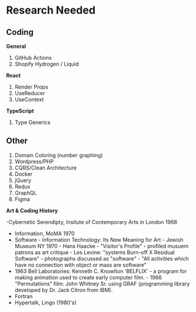 # Research Needed

## Coding

**General**

1. GitHub Actions
2. Shopify Hydrogen / Liquid

**React**

1. Render Props
2. UseReducer
3. UseContext


**TypeScript**

1. Type Generics

## Other

1. Domain Coloring (number graphing)
2. Wordpress/PHP
3. CQRS/Clean Architecture
4. Docker
5. jQuery
6. Redux
7. GraphQL
8. Figma

**Art & Coding History**


-Cybernetic Serendipty, Insitute of Contemporary Arts in London 1968
- Information, MoMA 1970
- Software -  Information Technology: Its New Meaning for Art - Jewish Museum NY 1970
            - Hans Haacke - "Visitor's Profile" - profiled musuem patrons as art critique
            - Les Levine: "systems Burn-off X Residual Software" - photographs discussed as "software" - "All activities which have no connection with object or mass are software"
- 1963 Bell Laboratories: Kenneth C. Knowlton 'BELFLIX' - a program for making animation used to create early computer film.
            - 1966 "Permutations" film: John Whitney Sr. using GRAF (programming library developed by Dr. Jack Citron from IBM).
- Fortran
- Hypertalk, Lingo (1980's)

